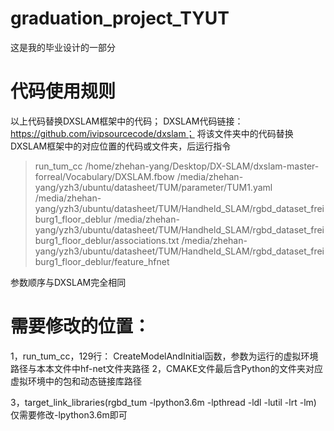 # graduation_project_TYUT
这是我的毕业设计的一部分
# 代码使用规则
以上代码替换DXSLAM框架中的代码；
DXSLAM代码链接：https://github.com/ivipsourcecode/dxslam；
将该文件夹中的代码替换DXSLAM框架中的对应位置的代码或文件夹，后运行指令
> run_tum_cc /home/zhehan-yang/Desktop/DX-SLAM/dxslam-master-forreal/Vocabulary/DXSLAM.fbow /media/zhehan-yang/yzh3/ubuntu/datasheet/TUM/parameter/TUM1.yaml /media/zhehan-yang/yzh3/ubuntu/datasheet/TUM/Handheld_SLAM/rgbd_dataset_freiburg1_floor_deblur /media/zhehan-yang/yzh3/ubuntu/datasheet/TUM/Handheld_SLAM/rgbd_dataset_freiburg1_floor_deblur/associations.txt /media/zhehan-yang/yzh3/ubuntu/datasheet/TUM/Handheld_SLAM/rgbd_dataset_freiburg1_floor_deblur/feature_hfnet

参数顺序与DXSLAM完全相同

# 需要修改的位置：
1，run_tum_cc，129行：
CreateModelAndInitial函数，参数为运行的虚拟环境路径与本本文件中hf-net文件夹路径
2，CMAKE文件最后含Python的文件夹对应虚拟环境中的包和动态链接库路径

3，target_link_libraries(rgbd_tum -lpython3.6m -lpthread -ldl  -lutil -lrt -lm)
仅需要修改-lpython3.6m即可


